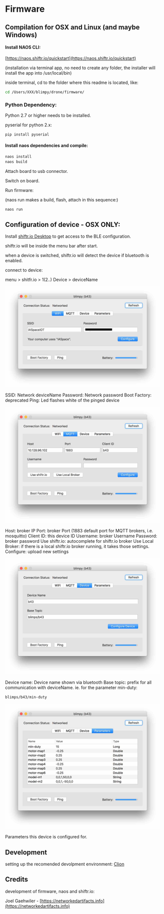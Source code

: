 # Firmware

## Compilation for OSX and Linux (and maybe Windows)

#### Install NAOS CLI:

[https://naos.shiftr.io/quickstart](https://naos.shiftr.io/quickstart)

(installation via terminal app, no need to create any folder, the installer will install the app into /usr/local/bin)

inside terminal, cd to the folder where this readme is located, like:

```bash
cd /Users/XXX/blimpy/drone/firmware/
```

### Python Dependency:

Python 2.7 or higher needs to be installed.

pyserial for python 2.x:
```bash
pip install pyserial
```

#### Install naos dependencies and compile:

```bash
naos install
naos build
```

Attach board to usb connector.

Switch on board.

Run firmware:

(naos run makes a build, flash, attach in this sequence:)

```bash
naos run
```

## Configuration of device - OSX ONLY:

Install [shiftr.io Desktop](https://desktop.shiftr.io) to get access to the BLE configuration.

shiftr.io will be inside the menu bar after start.

when a device is switched, shiftr.io will detect the device if bluetooth is enabled.

connect to device:

menu > shitfr.io > 1(2..) Device > deviceName

![wifi](../../assets/pix/BT_deviceConfig_Wifi.jpg)

SSID: Network deviceName
Password: Network password
Boot Factory: deprecated
Ping: Led flashes white of the pinged device

![mqtt](../../assets/pix/BT_deviceConfig_MQTT.jpg)

Host: broker IP
Port: broker Port (1883 default port for MQTT brokers, i.e. mosquitto)
Client ID: this device ID
Username: broker Username
Password: broker password
Use shiftr.io: autocomplete for shiftr.io broker
Use Local Broker: if there is a local shiftr.io broker running, it takes those settings.
Configure: upload new settings

![device](../../assets/pix/BT_deviceConfig_Device.jpg)

Device name: Device name shown via bluetooth
Base topic: prefix for all communication with deviceName. ie. for the parameter min-duty:

```bash
blimps/b43/min-duty
```

![parameters](../../assets/pix/BT_deviceConfig_Parameters.jpg)

Parameters this device is configured for.

## Development

setting up the recomended devolpment environment: [Clion](https://www.jetbrains.com/clion/)

## Credits

development of firmware, naos and shiftr.io:

Joel Gaehwiler - [https://networkedartifacts.info](https://networkedartifacts.info)
